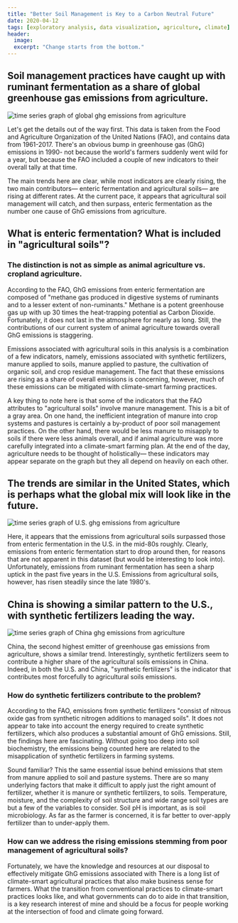 ```yaml
---
title: "Better Soil Management is Key to a Carbon Neutral Future"
date: 2020-04-12
tags: [exploratory analysis, data visualization, agriculture, climate]
header:
  image:
  excerpt: "Change starts from the bottom."
---
```

## Soil management practices have caught up with ruminant fermentation as a share of global greenhouse gas emissions from agriculture.

<img src="{{ site.url }}{{ site.baseurl }}/images/ghgworld.png" alt="time series graph of global ghg emissions from agriculture">

Let's get the details out of the way first. This data is taken from the Food and Agriculture Organization of the United Nations (FAO), and contains data from 1961-2017. There's an obvious bump in greenhouse gas (GhG) emissions in 1990- not because the world's farmers suddenly went wild for a year, but because the FAO included a couple of new indicators to their overall tally at that time.

The main trends here are clear, while most indicators are clearly rising, the two main contributors— enteric fermentation and agricultural soils— are rising at different rates. At the current pace, it appears that agricultural soil management will catch, and then surpass, enteric fermentation as the number one cause of GhG emissions from agriculture.

## What is enteric fermentation? What is included in "agricultural soils"?
### The distinction is not as simple as animal agriculture vs. cropland agriculture.

According to the FAO, GhG emissions from enteric fermentation are composed of "methane gas produced in digestive systems of ruminants and to a lesser extent of non-ruminants." Methane is a potent greenhouse gas up with up 30 times the heat-trapping potential as Carbon Dioxide. Fortunately, it does not last in the atmosphere for nearly as long. Still, the contributions of our current system of animal agriculture towards overall GhG emissions is staggering.

Emissions associated with agricultural soils in this analysis is a combination of a few indicators, namely, emissions associated with synthetic fertilizers, manure applied to soils, manure applied to pasture, the cultivation of organic soil, and crop residue management. The fact that these emissions are rising as a share of overall emissions is concerning, however, much of these emissions can be mitigated with climate-smart farming practices.

A key thing to note here is that some of the indicators that the FAO attributes to "agricultural soils" involve manure management. This is a bit of a gray area. On one hand, the inefficient integration of manure into crop systems and pastures is certainly a by-product of poor soil management practices. On the other hand, there would be less manure to misapply to soils if there were less animals overall, and if animal agriculture was more carefully integrated into a climate-smart farming plan. At the end of the day, agriculture needs to be thought of holistically— these indicators may appear separate on the graph but they all depend on heavily on each other.

## The trends are similar in the United States, which is perhaps what the global mix will look like in the future.

<img src="{{ site.url }}{{ site.baseurl }}/images/ghgus.png" alt="time series graph of U.S. ghg emissions from agriculture">

Here, it appears that the emissions from agricultural soils surpassed those from enteric fermentation in the U.S. in the mid-80s roughly. Clearly, emissions from enteric fermentation start to drop around then, for reasons that are not apparent in this dataset (but would be interesting to look into). Unfortunately, emissions from ruminant fermentation has seen a sharp uptick in the past five years in the U.S. Emissions from agricultural soils, however, has risen steadily since the late 1980's.

## China is showing a similar pattern to the U.S., with synthetic fertilizers leading the way.

<img src="{{ site.url }}{{ site.baseurl }}/images/ghgchina.png" alt="time series graph of China ghg emissions from agriculture">

China, the second highest emitter of greenhouse gas emissions from agriculture, shows a similar trend. Interestingly, synthetic fertilizers seem to contribute a higher share of the agricultural soils emissions in China. Indeed, in both the U.S. and China, "synthetic fertilizers" is the indicator that contributes most forcefully to agricultural soils emissions.

### How do synthetic fertilizers contribute to the problem?

According to the FAO, emissions from synthetic fertilizers "consist of nitrous oxide gas from synthetic nitrogen additions to managed soils". It does not appear to take into account the energy required to create synthetic fertilizers, which also produces a substantial amount of GhG emissions. Still, the findings here are fascinating. Without going too deep into soil biochemistry, the emissions being counted here are related to the misapplication of synthetic fertilizers in farming systems.

Sound familiar? This the same essential issue behind emissions that stem from manure applied to soil and pasture systems. There are so many underlying factors that make it difficult to apply just the right amount of fertilizer, whether it is manure or synthetic fertilizers, to soils. Temperature, moisture, and the complexity of soil structure and wide range soil types are but a few of the variables to consider. Soil pH is important, as is soil microbiology. As far as the farmer is concerned, it is far better to over-apply fertilizer than to under-apply them.

### How can we address the rising emissions stemming from poor management of agricultural soils?

Fortunately, we have the knowledge and resources at our disposal to effectively mitigate GhG emissions associated with  There is a long list of climate-smart agricultural practices that also make business sense for farmers. What the transition from conventional practices to climate-smart practices looks like, and what governments can do to aide in that transition, is a key research interest of mine and should be a focus for people working at the intersection of food and climate going forward.
